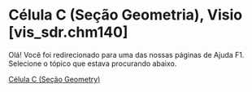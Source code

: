 
# Célula C (Seção Geometria), Visio [vis_sdr.chm140]

Olá! Você foi redirecionado para uma das nossas páginas de Ajuda F1. Selecione o tópico que estava procurando abaixo.

[Célula C (Seção Geometry)](http://msdn.microsoft.com/library/d51a1dd8-678a-a34d-658d-bd7a027dd379%28Office.15%29.aspx)
